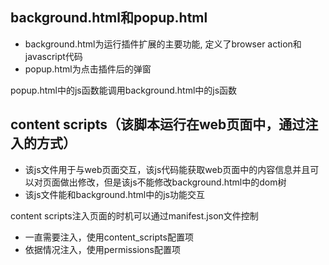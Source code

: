 ## background.html和popup.html

* background.html为运行插件扩展的主要功能, 定义了browser action和javascript代码
* popup.html为点击插件后的弹窗

popup.html中的js函数能调用background.html中的js函数


## content scripts（该脚本运行在web页面中，通过注入的方式）

* 该js文件用于与web页面交互，该js代码能获取web页面中的内容信息并且可以对页面做出修改，但是该js不能修改background.html中的dom树
* 该js文件能和background.html中的js功能交互


content scripts注入页面的时机可以通过manifest.json文件控制

* 一直需要注入，使用content_scripts配置项
* 依据情况注入，使用permissions配置项
